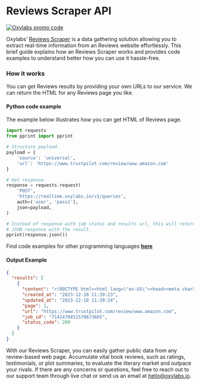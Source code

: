 # Reviews Scraper API

[![Oxylabs promo code](https://user-images.githubusercontent.com/129506779/250792357-8289e25e-9c36-4dc0-a5e2-2706db797bb5.png)](https://oxylabs.go2cloud.org/aff_c?offer_id=7&aff_id=877&url_id=112)

Oxylabs’ [Reviews Scraper](https://oxylabs.io/products/scraper-api/web/reviews-scraper?utm_source=github&utm_medium=repositories&utm_campaign=product) is a data gathering solution allowing you to extract real-time information from an Reviews website effortlessly. This brief guide explains how an Reviews Scraper works and provides code examples to understand better how you can use it hassle-free.

### How it works

You can get Reviews results by providing your own URLs to our service. We can return the HTML for any Reviews page you like.

#### Python code example

The example below illustrates how you can get HTML of Reviews page.

```python
import requests
from pprint import pprint

# Structure payload.
payload = {
    'source': 'universal',
    'url': 'https://www.trustpilot.com/review/www.amazon.com'
}

# Get response.
response = requests.request(
    'POST',
    'https://realtime.oxylabs.io/v1/queries',
    auth=('user', 'pass1'),
    json=payload,
)

# Instead of response with job status and results url, this will return the
# JSON response with the result.
pprint(response.json())
```
Find code examples for other programming languages [**here**](https://github.com/oxylabs/reviews-scraper/tree/main/code%20examples)

#### Output Example
```json
{
  "results": [
    {
      "content": "<!DOCTYPE html><html lang=\"en-US\"><head><meta charSet=\"UTF-8\"/><meta name=\"viewport\" content=\"width= ... </html>",
      "created_at": "2023-12-18 11:39:23",
      "updated_at": "2023-12-18 11:39:24",
      "page": 1,
      "url": "https://www.trustpilot.com/review/www.amazon.com",
      "job_id": "7142478451570673665",
      "status_code": 200
    }
  ]
}
```
With our Reviews Scraper, you can easily gather public data from any review-based web page. Accumulate vital book reviews, such as ratings, testimonials, or plot summaries, to evaluate the literary market and outpace your rivals. If there are any concerns or questions, feel free to reach out to our support team through live chat or send us an email at hello@oxylabs.io.